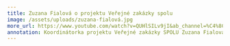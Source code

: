 ```yaml
---
title: Zuzana Fialová o projektu Veřejné zakázky spolu
image: /assets/uploads/zuzana-fialová.jpg
more_url: https://www.youtube.com/watch?v=QUHlSILv9jI&ab_channel=%C4%8Cesko.Digital
annotation: Koordinátorka projektu Veřejné zakázky SPOLU Zuzana Fialová
---
```

